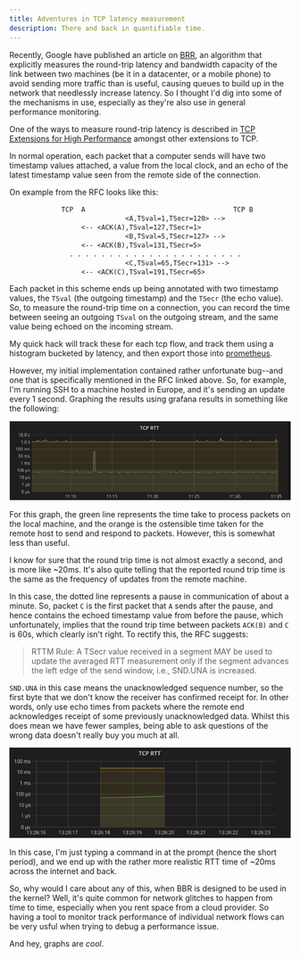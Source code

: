 ```yaml
---
title: Adventures in TCP latency measurement
description: There and back in quantifiable time.
---
```


Recently, Google have published an article on [BRR](http://queue.acm.org/detail.cfm?id=3022184), an algorithm that explicitly measures the round-trip latency and bandwidth capacity of the link between two machines (be it in a datacenter, or a mobile phone) to avoid sending more traffic than is useful, causing queues to build up in the network that needlessly increase latency. So I thought I'd dig into some of the mechanisms in use, especially as they're also use in general performance monitoring.
<!--more-->

One of the ways to measure round-trip latency is described in [TCP Extensions for High Performance](https://tools.ietf.org/html/rfc7323#section-4) amongst other extensions to TCP.

<!-- ![Normal TCP operation](/images/2016-12-13-tcp-rtt-measurement/seq-a.svg) -->

In normal operation, each packet that a computer sends will have two timestamp values attached, a value from the local clock, and an echo of the latest timestamp value seen from the remote side of the connection. 

On example from the RFC looks like this:
```
             TCP  A                                     TCP B
                             <A,TSval=1,TSecr=120> -->
                  <-- <ACK(A),TSval=127,TSecr=1>
                             <B,TSval=5,TSecr=127> -->
                  <-- <ACK(B),TSval=131,TSecr=5>
               . . . . . . . . . . . . . . . . . . . . . .
                             <C,TSval=65,TSecr=131> -->
                  <-- <ACK(C),TSval=191,TSecr=65>
```

Each packet in this scheme ends up being annotated with two timestamp values, the `TSval` (the outgoing timestamp) and the `TSecr` (the echo value). So, to measure the round-trip time on a connection, you can record the time between seeing an outgoing `TSval` on the outgoing stream, and the same value being echoed on the incoming stream.

My quick hack will track these for each tcp flow, and track them using a histogram bucketed by latency, and then export those into [prometheus](https://prometheus.io/).

However, my initial implementation contained rather unfortunate bug--and one that is specifically mentioned in the RFC linked above. So, for example, I'm running SSH to a machine hosted in Europe, and it's sending an update every 1 second. Graphing the results using grafana results in something like the following:

![Graph with erroneous 1sec round trip time](/images/2016-12-13-tcp-rtt-measurement/wrong-graph.png)

For this graph, the  green line represents the time take to process packets on the local machine, and the orange is the ostensible time taken for the remote host to send and respond to packets. However, this is somewhat less than useful.

I know for sure that the round trip time is not almost exactly a second, and is more like ~20ms. It's also quite telling that the reported round trip time is the same as the frequency of updates from the remote machine.

In this case, the dotted line represents a pause in communication of about a minute. So, packet `C` is the first packet that `A` sends after the pause, and hence contains the echoed timestamp value from before the pause, which unfortunately, implies that the round trip time between packets `ACK(B)` and `C` is 60s, which clearly isn't right. To rectify this, the RFC suggests:

>    RTTM Rule: A TSecr value received in a segment MAY be used to update
>               the averaged RTT measurement only if the segment advances
>               the left edge of the send window, i.e., SND.UNA is
>               increased.

`SND.UNA` in this case means the unacknowledged sequence number, so the first byte that we don't know the receiver has confirmed receipt for. In other words, only use echo times from packets where the remote end acknowledges receipt of some previously unacknowledged data. Whilst this does mean we have fewer samples, being able to ask questions of the wrong data doesn't really buy you much at all.

![Corrected Graph](/images/2016-12-13-tcp-rtt-measurement/fixed-graph-ssh.png)

In this case, I'm just typing a command in at the prompt (hence the short period), and we end up with the rather more realistic RTT time of ~20ms across the internet and back. 

So, why would I care about any of this, when BBR is designed to be used in the kernel? Well, it's quite common for network glitches to happen from time to time, especially when you rent space from a cloud provider. So having a tool to monitor track performance of individual network flows can be very usful when trying to debug a performance issue.

And hey, graphs are _cool_.
